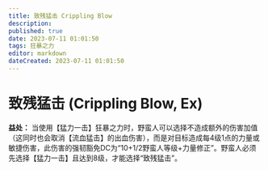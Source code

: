 ```yaml
---
title: 致残猛击 Crippling Blow
description: 
published: true
date: 2023-07-11 01:01:50
tags: 狂暴之力
editor: markdown
dateCreated: 2023-07-11 01:01:50
---
```


# 致残猛击 (Crippling Blow, Ex)

**益处：** 当使用【猛力一击】狂暴之力时，野蛮人可以选择不造成额外的伤害加值（这同时也会取消【流血猛击】的出血伤害），而是对目标造成每4级1点的力量或敏捷伤害，此伤害的强韧豁免DC为“10+1/2野蛮人等级+力量修正”。野蛮人必须先选择【猛力一击】且达到8级，才能选择“致残猛击”。
